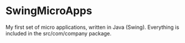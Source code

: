 # SwingMicroApps
My first set of micro applications, written in Java (Swing).
Everything is included in the src/com/company package. 
